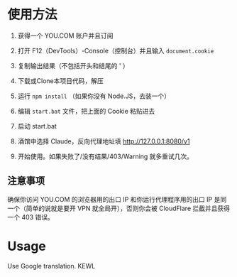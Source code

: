 # 使用方法

1. 获得一个 YOU.COM 账户并且订阅

2. 打开 F12（DevTools）-Console（控制台）并且输入 `document.cookie`

3. 复制输出结果（不包括开头和结尾的 ' ）

4. 下载或Clone本项目代码，解压

5. 运行 `npm install` （如果你没有 Node.JS，去装一个）

6. 编辑 `start.bat` 文件，把上面的 Cookie 粘贴进去

7. 启动 start.bat

8. 酒馆中选择 Claude，反向代理地址填 http://127.0.0.1:8080/v1

9. 开始使用。如果失败了/没有结果/403/Warning 就多重试几次。

## 注意事项

确保你访问 YOU.COM 的浏览器用的出口 IP 和你运行代理程序用的出口 IP 是同一个（简单的说就是要开 VPN 就全局开），否则你会被 CloudFlare 拦截并且获得一个 403 错误。

# Usage

Use Google translation. KEWL